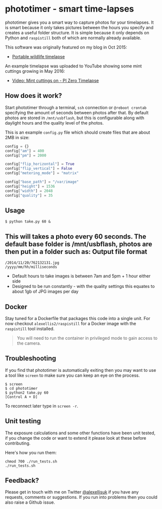 phototimer - smart time-lapses
==========

phototimer gives you a smart way to capture photos for your timelapses. It is smart because it only takes pictures between the hours you specify and creates a useful folder structure. It is simple because it only depends on Python and `raspistill` both of which are normally already available.

This software was originally featured on my blog in Oct 2015:

* [Portable wildlife timelapse](http://blog.alexellis.io/centreparcs-timelapse/)

An example timelapse was uploaded to YouTube showing some mint cuttings growing in May 2016:

* [Video: Mint cuttings on - PI Zero Timelapse ](https://www.youtube.com/watch?v=Kkg6dyr4t0c)

How does it work?
------------------

Start phototimer through a terminal, `ssh` connection or `@reboot crontab` specifying the amount of seconds between photos after that. By default photos are stored in `/mnt/usbflash`, but this is configurable along with daylight hours and the quality level of the photos.

This is an example `config.py` file which should create files that are about 2MB in size:

```python
config = {}
config["am"] = 400
config["pm"] = 2000

config["flip_horizontal"] = True
config["flip_vertical"] = False
config["metering_mode"] = "matrix"

config["base_path"] = "/var/image"
config["height"] = 1536
config["width"] = 2048
config["quality"] = 35
```


Usage
-----
```
$ python take.py 60 &
```

This will takes a photo every 60 seconds. The default base folder is /mnt/usbflash, photos are then put in a folder such as:
Output file format
-----------------
    /2014/11/20/762132131.jpg
    /yyyy/mm/hh/milliseconds

* Default hours to take images is between 7am and 5pm + 1 hour either side
* Designed to be run constantly - with the quality settings this equates to about 1gb of JPG images per day

Docker
------

Stay tuned for a Dockerfile that packages this code into a single unit. For now checkout `alexellis2/raspistill` for a Docker image with the `raspistill` tool installed. 

> You will need to run the container in privileged mode to gain access to the camera.

Troubleshooting
---------------
If you find that phototimer is automatically exiting then you may want to use a tool like `screen` to make sure you can keep an eye on the process.

```
$ screen
$ cd phototimer
$ python2 take.py 60
[Control A + D]
```

To reconnect later type in `screen -r`.

Unit testing
------------

The exposure calculations and some other functions have been unit tested, if you change the code or want to extend it please look at these before contributing.

Here's how you run them:

```
chmod 700 ./run_tests.sh
./run_tests.sh
```

Feedback?
---------

Please get in touch with me on Twitter [@alexellisuk](https://twitter.com/alexellisuk) if you have any requests, comments or suggestions. If you run into problems then you could also raise a Github issue.
